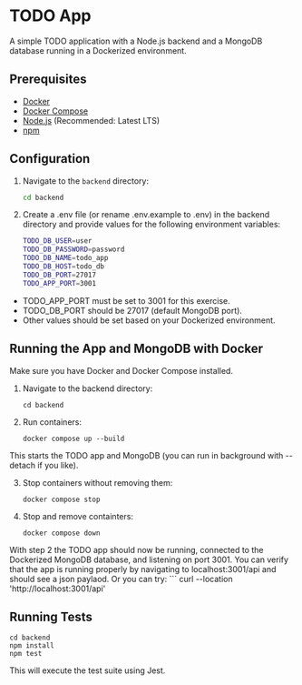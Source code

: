 # TODO App

A simple TODO application with a Node.js backend and a MongoDB database running in a Dockerized environment.

## Prerequisites

- [Docker](https://docs.docker.com/get-docker/)
- [Docker Compose](https://docs.docker.com/compose/install/)
- [Node.js](https://nodejs.org/) (Recommended: Latest LTS)
- [npm](https://www.npmjs.com/)

## Configuration

1. Navigate to the `backend` directory:
   ```bash
   cd backend

2. Create a .env file (or rename .env.example to .env) in the backend directory and provide values for the following environment variables:
    ```bash
    TODO_DB_USER=user   
    TODO_DB_PASSWORD=password
    TODO_DB_NAME=todo_app
    TODO_DB_HOST=todo_db
    TODO_DB_PORT=27017
    TODO_APP_PORT=3001
    
- TODO_APP_PORT must be set to 3001 for this exercise.
- TODO_DB_PORT should be 27017 (default MongoDB port).
- Other values should be set based on your Dockerized environment.

## Running the App and MongoDB with Docker

Make sure you have Docker and Docker Compose installed.

1. Navigate to the backend directory:
    ```
    cd backend

2. Run containers:
    ```
    docker compose up --build
    
This starts the TODO app and MongoDB (you can run in background with --detach if you like).

3. Stop containers without removing them:
    ```
    docker compose stop

4. Stop and remove containters:
    ```
    docker compose down

With step 2 the TODO app should now be running, connected to the Dockerized MongoDB database, and listening on port 3001. You can verify that the app is running properly by navigating to localhost:3001/api and should see a json paylaod. Or you can try:
    ```
    curl --location 'http://localhost:3001/api'

## Running Tests
```
cd backend
npm install
npm test
```
This will execute the test suite using Jest.